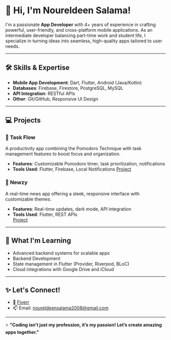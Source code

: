 # 👋 Hi, I'm Noureldeen Salama!

I'm a passionate **App Developer** with 4+ years of experience in crafting powerful, user-friendly, and cross-platform mobile applications. As an intermediate developer balancing part-time work and student life, I specialize in turning ideas into seamless, high-quality apps tailored to user needs.

---

## 🛠 Skills & Expertise
- **Mobile App Development**: Dart, Flutter, Android (Java/Kotlin)
- **Databases**: Firebase, Firestore, PostgreSQL, MySQL
- **API Integration**: RESTful APIs
- **Other**: Git/GitHub, Responsive UI Design

---

## 💻 Projects
### 🚀 **Task Flow**
A productivity app combining the Pomodoro Technique with task management features to boost focus and organization.  
- **Features**: Customizable Pomodoro timer, task prioritization, notifications  
- **Tools Used**: Flutter, Firebase, Local Notifications
[Project]([https://www.fiverr.com/s/bdqjaEN](https://www.fiverr.com/users/n0ureldeen/portfolio/))  

### 📰 **Newzy**
A real-time news app offering a sleek, responsive interface with customizable themes.  
- **Features**: Real-time updates, dark mode, API integration  
- **Tools Used**: Flutter, REST APIs  
[Project]([https://www.fiverr.com/s/bdqjaEN](https://www.fiverr.com/users/n0ureldeen/portfolio/))  


---

## 🌟 What I'm Learning
- Advanced backend systems for scalable apps
- Backend Development
- State management in Flutter (Provider, Riverpod, BLoC)  
- Cloud integrations with Google Drive and iCloud  

---

## ✨ Let's Connect!
- 💼 [Fiverr](https://www.fiverr.com/s/bdqjaEN)  
- 📫 Email: noureldeensalama2008@gmail.com

---

⭐️ **"Coding isn’t just my profession, it’s my passion! Let’s create amazing apps together."**
